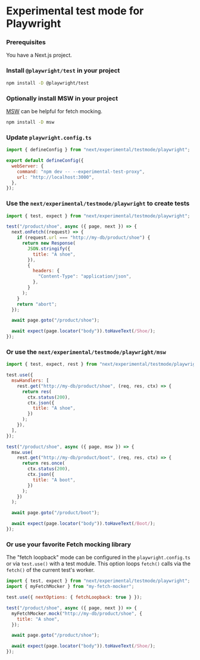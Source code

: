 # Experimental test mode for Playwright

### Prerequisites

You have a Next.js project.

### Install `@playwright/test` in your project

```sh
npm install -D @playwright/test
```

### Optionally install MSW in your project

[MSW](https://mswjs.io/) can be helpful for fetch mocking.

```sh
npm install -D msw
```

### Update `playwright.config.ts`

```javascript
import { defineConfig } from "next/experimental/testmode/playwright";

export default defineConfig({
  webServer: {
    command: "npm dev -- --experimental-test-proxy",
    url: "http://localhost:3000",
  },
});
```

### Use the `next/experimental/testmode/playwright` to create tests

```javascript
import { test, expect } from "next/experimental/testmode/playwright";

test("/product/shoe", async ({ page, next }) => {
  next.onFetch((request) => {
    if (request.url === "http://my-db/product/shoe") {
      return new Response(
        JSON.stringify({
          title: "A shoe",
        }),
        {
          headers: {
            "Content-Type": "application/json",
          },
        }
      );
    }
    return "abort";
  });

  await page.goto("/product/shoe");

  await expect(page.locator("body")).toHaveText(/Shoe/);
});
```

### Or use the `next/experimental/testmode/playwright/msw`

```javascript
import { test, expect, rest } from "next/experimental/testmode/playwright/msw";

test.use({
  mswHandlers: [
    rest.get("http://my-db/product/shoe", (req, res, ctx) => {
      return res(
        ctx.status(200),
        ctx.json({
          title: "A shoe",
        })
      );
    }),
  ],
});

test("/product/shoe", async ({ page, msw }) => {
  msw.use(
    rest.get("http://my-db/product/boot", (req, res, ctx) => {
      return res.once(
        ctx.status(200),
        ctx.json({
          title: "A boot",
        })
      );
    })
  );

  await page.goto("/product/boot");

  await expect(page.locator("body")).toHaveText(/Boot/);
});
```

### Or use your favorite Fetch mocking library

The "fetch loopback" mode can be configured in the `playwright.config.ts` or
via `test.use()` with a test module. This option loops `fetch()` calls via
the `fetch()` of the current test's worker.

```javascript
import { test, expect } from "next/experimental/testmode/playwright";
import { myFetchMocker } from "my-fetch-mocker";

test.use({ nextOptions: { fetchLoopback: true } });

test("/product/shoe", async ({ page, next }) => {
  myFetchMocker.mock("http://my-db/product/shoe", {
    title: "A shoe",
  });

  await page.goto("/product/shoe");

  await expect(page.locator("body")).toHaveText(/Shoe/);
});
```
